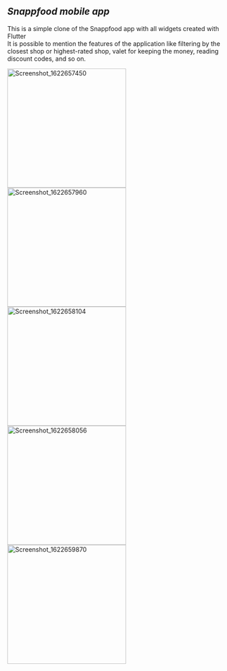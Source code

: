 ## *Snappfood mobile app*
This is a simple clone of the Snappfood app with all widgets created with Flutter<br>
It is possible to mention the features of the application like filtering by the closest shop or highest-rated shop, valet for keeping the money, reading discount codes, and so on.

<img width="270" alt="Screenshot_1622657450" src="https://user-images.githubusercontent.com/79360286/120531534-faf8a300-c3f3-11eb-8e32-0e0e70714ddc.png">


<img width="270" alt="Screenshot_1622657960" src="https://user-images.githubusercontent.com/79360286/120534663-5a0be700-c3f7-11eb-9d7d-74d87809f3e5.png">


<img width="270" alt="Screenshot_1622658104" src="https://user-images.githubusercontent.com/79360286/120534894-9b03fb80-c3f7-11eb-9116-b04d91758bb0.png">


<img width="270" alt="Screenshot_1622658056" src="https://user-images.githubusercontent.com/79360286/120535208-f46c2a80-c3f7-11eb-96bf-7b29a8e246d8.png">


<img width="270" alt="Screenshot_1622659870" src="https://user-images.githubusercontent.com/79360286/120536382-4bbeca80-c3f9-11eb-946a-e198ba128f21.png">
